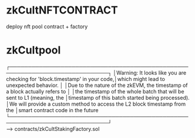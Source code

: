 # zkCultNFTCONTRACT
deploy nft pool contract + factory
# zkCultpool
┌─────────────────────────────────────────────────────────────────────────────┐
│Warning: It looks like you are checking for 'block.timestamp' in your code,│which might lead to  unexpected behavior.                                     │
│Due to the nature of the zkEVM, the timestamp of a block actually refers to   │
│the timestamp of the whole batch that will be sent to L1 (meaning, the │timestamp of this batch started being processed).  
│We will provide a custom method to access the L2 block timestamp from the │smart contract code in the future
└─────────────────────────────────────────────────────────────────────────────┘       
--> contracts/zkCultStakingFactory.sol
